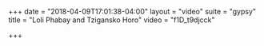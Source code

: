+++
date = "2018-04-09T17:01:38-04:00"
layout = "video"
suite = "gypsy"
title = "Loli Phabay and Tzigansko Horo"
video = "f1D_t9djcck"

+++
